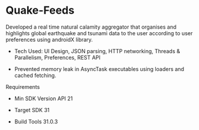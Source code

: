 # Quake-Feeds
Developed a real time natural calamity aggregator that organises and highlights global earthquake and tsunami data to the user according to user preferences using androidX library.

* Tech Used:
UI Design, JSON parsing, HTTP networking, Threads & Parallelism, Preferences, REST API  

* Prevented memory leak in AsyncTask executables using loaders and cached fetching.

Requirements

* Min SDK Version API 21

* Target SDK 31

* Build Tools 31.0.3
